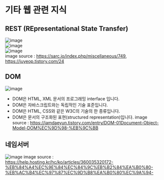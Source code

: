 # 기타 웹 관련 지식
## REST (REpresentational State Transfer) 
![image](https://user-images.githubusercontent.com/44331989/124925966-fac57600-e037-11eb-990c-9be5342ec2f5.png) <br>
![image](https://user-images.githubusercontent.com/44331989/124926085-1761ae00-e038-11eb-9e61-1adc3f04446a.png) <br>
![image](https://user-images.githubusercontent.com/44331989/124931392-21d27680-e03d-11eb-82f1-5c921d77f93c.png) <br>
image source : https://sarc.io/index.php/miscellaneous/749, https://juyeop.tistory.com/24 <br>

## DOM
![image](https://user-images.githubusercontent.com/44331989/133384183-bb87fe73-6438-4423-b5e1-8fcfb6b5e59b.png)
* DOM은 HTML, XML 문서의 프로그래밍 interface 입니다. 
* DOM은 자바스크립트와는 독립적인 기술 표준입니다. 
* DOM은 HTML, CSS와 같은 W3C의 기술의 한 종류입니다. 
* DOM은 문서의 구조화된 표현(structured representation)입니다.
image source : https://iamdaeyun.tistory.com/entry/DOM-01Document-Object-Model-DOM%EC%9D%98-%EB%9C%BB <br>

## 네임서버
![image](https://user-images.githubusercontent.com/44331989/136151768-3418450d-badc-42d6-90f2-ca82aeda39f6.png)
image source : https://help.hosting.kr/hc/ko/articles/360035320172-%EB%84%A4%EC%9E%84%EC%84%9C%EB%B2%84%EA%B0%80-%EB%AC%B4%EC%97%87%EC%9D%B8%EA%B0%80%EC%9A%94-
